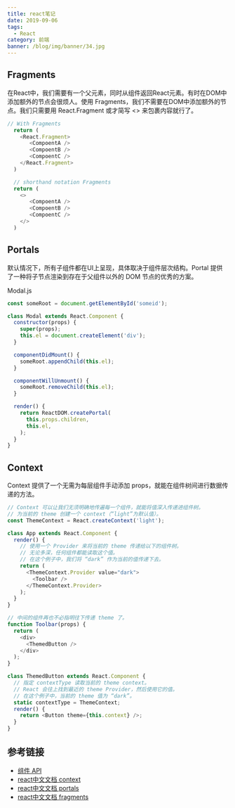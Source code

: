```yaml
---
title: react笔记
date: 2019-09-06
tags:
  - React
category: 前端
banner: /blog/img/banner/34.jpg
---
```


## Fragments
在React中，我们需要有一个父元素，同时从组件返回React元素。有时在DOM中添加额外的节点会很烦人。使用 Fragments，我们不需要在DOM中添加额外的节点。我们只需要用 React.Fragment 或才简写 <> 来包裹内容就行了。
```js
// With Fragments
  return (
    <React.Fragment>
       <CompoentA />
       <CompoentB />
       <CompoentC />
    </React.Fragment>
  )

  // shorthand notation Fragments
  return (
    <>
       <CompoentA />
       <CompoentB />
       <CompoentC />
    </>
  )
```

## Portals
默认情况下，所有子组件都在UI上呈现，具体取决于组件层次结构。Portal 提供了一种将子节点渲染到存在于父组件以外的 DOM 节点的优秀的方案。

Modal.js
```js
const someRoot = document.getElementById('someid');

class Modal extends React.Component {
  constructor(props) {
    super(props);
    this.el = document.createElement('div');
  }

  componentDidMount() {
    someRoot.appendChild(this.el);
  }

  componentWillUnmount() {
    someRoot.removeChild(this.el);
  }

  render() {
    return ReactDOM.createPortal(
      this.props.children,
      this.el,
    );
  }
}
```

## Context
Context 提供了一个无需为每层组件手动添加 props，就能在组件树间进行数据传递的方法。

```js
// Context 可以让我们无须明确地传遍每一个组件，就能将值深入传递进组件树。
// 为当前的 theme 创建一个 context（“light”为默认值）。
const ThemeContext = React.createContext('light');

class App extends React.Component {
  render() {
    // 使用一个 Provider 来将当前的 theme 传递给以下的组件树。
    // 无论多深，任何组件都能读取这个值。
    // 在这个例子中，我们将 “dark” 作为当前的值传递下去。
    return (
      <ThemeContext.Provider value="dark">
        <Toolbar />
      </ThemeContext.Provider>
    );
  }
}

// 中间的组件再也不必指明往下传递 theme 了。
function Toolbar(props) {
  return (
    <div>
      <ThemedButton />
    </div>
  );
}

class ThemedButton extends React.Component {
  // 指定 contextType 读取当前的 theme context。
  // React 会往上找到最近的 theme Provider，然后使用它的值。
  // 在这个例子中，当前的 theme 值为 “dark”。
  static contextType = ThemeContext;
  render() {
    return <Button theme={this.context} />;
  }
}
```

## 参考链接
- [组件 API](https://react-cn.github.io/react/docs/component-api.html)
- [react中文文档 context](https://zh-hans.reactjs.org/docs/context.html#___gatsby)
- [react中文文档 portals](https://zh-hans.reactjs.org/docs/portals.html#___gatsby)
- [react中文文档 fragments](https://zh-hans.reactjs.org/docs/fragments.html#___gatsby)
